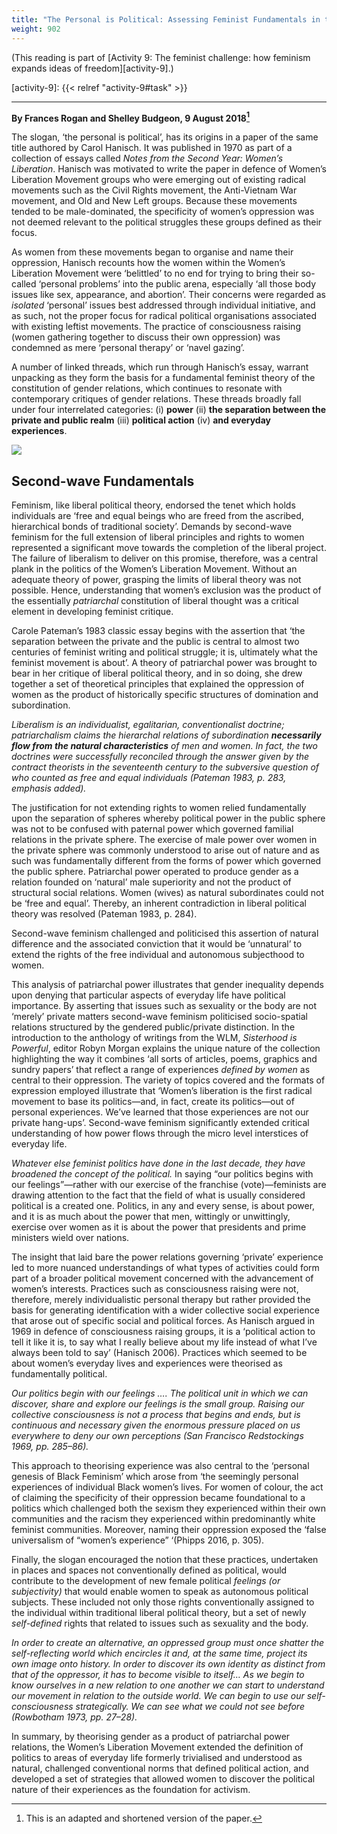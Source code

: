 ```yaml
---
title: "The Personal is Political: Assessing Feminist Fundamentals in the Digital Age"
weight: 902
---
```


(This reading is part of [Activity 9: The feminist challenge: how feminism expands ideas of freedom][activity-9].)

[activity-9]: {{< relref "activity-9#task" >}}

----

**By Frances Rogan and Shelley Budgeon, 9 August 2018[^1]**

[^1]: This is an adapted and shortened version of the paper. 

The slogan, ‘the personal is political’, has its origins in a paper of the same
title authored by Carol Hanisch. It was published in 1970 as part of a
collection of essays called *Notes from the Second Year: Women’s Liberation*.
Hanisch was motivated to write the paper in defence of Women’s Liberation
Movement groups who were emerging out of existing radical movements such as the
Civil Rights movement, the Anti-Vietnam War movement, and Old and New Left
groups. Because these movements tended to be male-dominated, the specificity of
women’s oppression was not deemed relevant to the political struggles these
groups defined as their focus. 

As women from these movements began to organise and name their oppression,
Hanisch recounts how the women within the Women’s Liberation Movement were
‘belittled’ to no end for trying to bring their so-called ‘personal problems’
into the public arena, especially ‘all those body issues like sex, appearance,
and abortion’. Their concerns were regarded as *isolated* ‘personal’ issues best
addressed through individual initiative, and as such, not the proper focus for
radical political organisations associated with existing leftist movements. The
practice of consciousness raising (women gathering together to discuss their
own oppression) was condemned as mere ‘personal therapy’ or ‘navel gazing’. 

A number of linked threads, which run through Hanisch’s essay, warrant
unpacking as they form the basis for a fundamental feminist theory of the
constitution of gender relations, which continues to resonate with contemporary
critiques of gender relations. These threads broadly fall under four
interrelated categories: (i) **power** (ii) **the separation between the private and
public realm** (iii) **political action** (iv) **and everyday experiences**.

![](/images/banner-with-seven-demands.jpg)

## Second-wave Fundamentals

Feminism, like liberal political theory, endorsed the tenet which holds
individuals are ‘free and equal beings who are freed from the ascribed,
hierarchical bonds of traditional society’. Demands by second-wave feminism for
the full extension of liberal principles and rights to women represented a
significant move towards the completion of the liberal project. The failure of
liberalism to deliver on this promise, therefore, was a central plank in the
politics of the Women’s Liberation Movement. Without an adequate theory of
power, grasping the limits of liberal theory was not possible. Hence,
understanding that women’s exclusion was the product of the essentially
*patriarchal* constitution of liberal thought was a critical element in
developing feminist critique. 

Carole Pateman’s 1983 classic essay begins with the assertion that ‘the
separation between the private and the public is central to almost two
centuries of feminist writing and political struggle; it is, ultimately what
the feminist movement is about’. A theory of patriarchal power was brought to
bear in her critique of liberal political theory, and in so doing, she drew
together a set of theoretical principles that explained the oppression of women
as the product of historically specific structures of domination and
subordination.

*Liberalism is an individualist, egalitarian, conventionalist doctrine;
patriarchalism claims the hierarchal relations of subordination **necessarily
flow from the natural characteristics** of men and women. In fact, the two
doctrines were successfully reconciled through the answer given by the contract
theorists in the seventeenth century to the subversive question of who counted
as free and equal individuals (Pateman 1983, p. 283, emphasis added).*

The justification for not extending rights to women relied fundamentally upon
the separation of spheres whereby political power in the public sphere was not
to be confused with paternal power which governed familial relations in the
private sphere. The exercise of male power over women in the private sphere was
commonly understood to arise out of nature and as such was fundamentally
different from the forms of power which governed the public sphere. Patriarchal
power operated to produce gender as a relation founded on ‘natural’ male
superiority and not the product of structural social relations. Women (wives)
as natural subordinates could not be ‘free and equal’. Thereby, an inherent
contradiction in liberal political theory was resolved (Pateman 1983, p. 284).

Second-wave feminism challenged and politicised this assertion of natural
difference and the associated conviction that it would be ‘unnatural’ to extend
the rights of the free individual and autonomous subjecthood to women.

This analysis of patriarchal power illustrates that gender inequality depends
upon denying that particular aspects of everyday life have political
importance. By asserting that issues such as sexuality or the body are not
‘merely’ private matters second-wave feminism politicised socio-spatial
relations structured by the gendered public/private distinction. In the
introduction to the anthology of writings from the WLM, *Sisterhood is Powerful*,
editor Robyn Morgan explains the unique nature of the collection highlighting
the way it combines ‘all sorts of articles, poems, graphics and sundry papers’
that reflect a range of experiences *defined by women* as central to their
oppression. The variety of topics covered and the formats of expression
employed illustrate that ‘Women’s liberation is the first radical movement to
base its politics—and, in fact, create its politics—out of personal
experiences. We’ve learned that those experiences are not our private
hang-ups’. Second-wave feminism significantly extended critical understanding
of how power flows through the micro level interstices of everyday life.

*Whatever else feminist politics have done in the last decade, they have
broadened the concept of the political.* In saying “our politics begins with our
feelings”—rather with our exercise of the franchise (vote)—feminists are
drawing attention to the fact that the field of what is usually considered
political is a created one. Politics, in any and every sense, is about power,
and it is as much about the power that men, wittingly or unwittingly, exercise
over women as it is about the power that presidents and prime ministers wield
over nations. 

The insight that laid bare the power relations governing ‘private’ experience
led to more nuanced understandings of what types of activities could form part
of a broader political movement concerned with the advancement of women’s
interests. Practices such as consciousness raising were not, therefore, merely
individualistic personal therapy but rather provided the basis for generating
identification with a wider collective social experience that arose out of
specific social and political forces. As Hanisch argued in 1969 in defence of
consciousness raising groups, it is a ‘political action to tell it like it is,
to say what I really believe about my life instead of what I’ve always been
told to say’ (Hanisch 2006). Practices which seemed to be about women’s
everyday lives and experiences were theorised as fundamentally political.

*Our politics begin with our feelings …. The political unit in which we can
discover, share and explore our feelings is the small group. Raising our
collective consciousness is not a process that begins and ends, but is
continuous and necessary given the enormous pressure placed on us everywhere to
deny our own perceptions (San Francisco Redstockings 1969, pp. 285–86).*

This approach to theorising experience was also central to the ‘personal
genesis of Black Feminism’ which arose from ‘the seemingly personal experiences
of individual Black women’s lives. For women of colour, the act of claiming the
specificity of their oppression became foundational to a politics which
challenged both the sexism they experienced within their own communities and
the racism they experienced within predominantly white feminist communities.
Moreover, naming their oppression exposed the ‘false universalism of “women’s
experience” ‘(Phipps 2016, p. 305).

Finally, the slogan encouraged the notion that these practices, undertaken in
places and spaces not conventionally defined as political, would contribute to
the development of new female political *feelings (or subjectivity)* that would
enable women to speak as autonomous political subjects. These included not only
those rights conventionally assigned to the individual within traditional
liberal political theory, but a set of newly *self-defined* rights that related
to issues such as sexuality and the body.

*In order to create an alternative, an oppressed group must once shatter the
self-reflecting world which encircles it and, at the same time, project its own
image onto history. In order to discover its own identity as distinct from that
of the oppressor, it has to become visible to itself… As we begin to know
ourselves in a new relation to one another we can start to understand our
movement in relation to the outside world. We can begin to use our
self-consciousness strategically. We can see what we could not see before
(Rowbotham 1973, pp. 27–28).*

In summary, by theorising gender as a product of patriarchal power relations,
the Women’s Liberation Movement extended the definition of politics to areas of
everyday life formerly trivialised and understood as natural, challenged
conventional norms that defined political action, and developed a set of
strategies that allowed women to discover the political nature of their
experiences as the foundation for activism.
